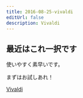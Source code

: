 ```yaml
---
title: 2016-08-25-vivaldi
editUrl: false
description: Vivaldi
---
```


## 最近はこれ一択です

使いやすく素早いです。

まずはお試しあれ！

[Vivaldi](https://vivaldi.com?lang=ja_JP)
